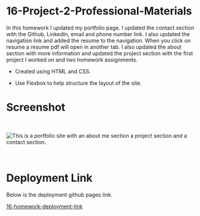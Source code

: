 # 16-Project-2-Professional-Materials

In this homework I updated my portfolio page. I updated the contact section with the Github, LinkedIn, email and phone number link. I also updated the navigation link and added the resume to the navigation. When you click on resume a resume pdf will open in another tab. I also updated the about section with more information and updated the project section with the first project I worked on and two homework assignments. 

- Created using HTML and CSS. 

- Use Flexbox to help structure the layout of the site. 



# Screenshot
<br>

![This is a portfolio site with an about me section a project section and a contact section.](assets/img/16-homework-portfolio-update.png)

<br>

# Deployment Link

Below is the deployment github pages link.

[16-homework-deployment-link](https://itiskchengs.github.io/16-Project-2-Professional-Materials/)